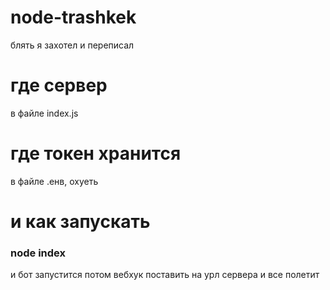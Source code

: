 # node-trashkek
блять я захотел и переписал


# где сервер
в файле index.js

# где токен хранится
в файле .енв, охуеть

# и как запускать
### node index
и бот запустится
потом вебхук поставить на урл сервера и все полетит